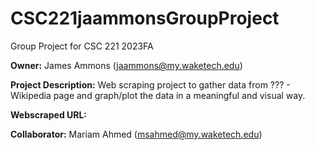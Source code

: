 # CSC221jaammonsGroupProject
Group Project for CSC 221 2023FA

__Owner:__ James Ammons (jaammons@my.waketech.edu)

__Project Description:__ Web scraping project to gather data from ??? - Wikipedia page and graph/plot the data in a meaningful and visual way.

__Webscraped URL:__ 

__Collaborator:__ Mariam Ahmed (msahmed@my.waketech.edu)
